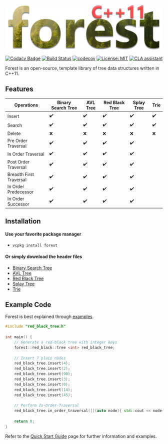 ![forest logo](forest.png)

[![Codacy Badge](https://api.codacy.com/project/badge/Grade/7e0feb3d79ca41649aa207eeeef065dc)](https://www.codacy.com/app/xorz57/forest?utm_source=github.com&utm_medium=referral&utm_content=xorz57/forest&utm_campaign=badger)
[![Build Status](https://travis-ci.org/xorz57/forest.svg?branch=master)](https://travis-ci.org/xorz57/forest)
[![codecov](https://codecov.io/gh/xorz57/forest/branch/master/graph/badge.svg)](https://codecov.io/gh/xorz57/forest)
[![License: MIT](https://img.shields.io/badge/License-MIT-yellow.svg)](https://opensource.org/licenses/MIT)
[![CLA assistant](https://cla-assistant.io/readme/badge/xorz57/forest)](https://cla-assistant.io/xorz57/forest)

Forest is an open-source, template library of tree data structures written in C++11.

## Features

|Operations|Binary Search Tree|AVL Tree|Red Black Tree|Splay Tree|Trie|
|---|---|---|---|---|---|
|Insert|:heavy_check_mark:|:heavy_check_mark:|:heavy_check_mark:|:heavy_check_mark:|:heavy_check_mark:|
|Search|:heavy_check_mark:|:heavy_check_mark:|:heavy_check_mark:|:heavy_check_mark:|:heavy_check_mark:|
|Delete|:x:|:x:|:x:|:x:|:x:|
|Pre Order Traversal|:heavy_check_mark:|:heavy_check_mark:|:heavy_check_mark:|:heavy_check_mark:||
|In Order Traversal|:heavy_check_mark:|:heavy_check_mark:|:heavy_check_mark:|:heavy_check_mark:||
|Post Order Traversal|:heavy_check_mark:|:heavy_check_mark:|:heavy_check_mark:|:heavy_check_mark:||
|Breadth First Traversal|:heavy_check_mark:|:heavy_check_mark:|:heavy_check_mark:|:heavy_check_mark:||
|In Order Predecessor|:heavy_check_mark:|:heavy_check_mark:|:heavy_check_mark:|:heavy_check_mark:||
|In Order Successor|:heavy_check_mark:|:heavy_check_mark:|:heavy_check_mark:|:heavy_check_mark:||

## Installation

#### Use your favorite package manager
- `vcpkg install forest`

#### Or simply download the header files
- [Binary Search Tree](https://github.com/xorz57/forest/releases/download/6.0.4/binary_search_tree.h)
- [AVL Tree](https://github.com/xorz57/forest/releases/download/6.0.4/avl_tree.h)
- [Red Black Tree](https://github.com/xorz57/forest/releases/download/6.0.4/red_black_tree.h)
- [Splay Tree](https://github.com/xorz57/forest/releases/download/6.0.4/splay_tree.h)
- [Trie](https://github.com/xorz57/forest/releases/download/6.0.4/trie.h)

## Example Code

Forest is best explained through [examples](https://github.com/xorz57/forest/tree/master/examples).

```cpp
#include "red_black_tree.h"

int main() {
	// Generate a red-black tree with integer keys
	forest::red_black::tree <int> red_black_tree;

	// Insert 7 plain nodes
	red_black_tree.insert(4);
	red_black_tree.insert(2);
	red_black_tree.insert(90);
	red_black_tree.insert(3);
	red_black_tree.insert(0);
	red_black_tree.insert(14);
	red_black_tree.insert(45);

	// Perform In-Order-Traversal
	red_black_tree.in_order_traversal([](auto node){ std::cout << node->key << std::endl; });

	return 0;
}
```

Refer to the [Quick Start Guide](https://github.com/xorz57/forest/wiki/Quick-Start-Guide) page for further information and examples.